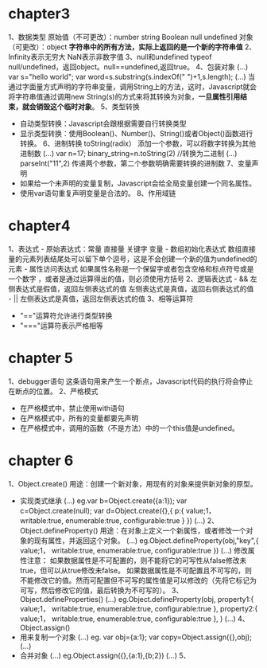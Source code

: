# chapter3
1、数据类型
   原始值（不可更改）：number string Boolean null  undefined  对象（可更改）：object
   **字符串中的所有方法，实际上返回的是一个新的字符串值**
2、Infinity表示无穷大
   NaN表示非数字值
3、null和undefined
   typeof null/undefined，返回object。null==undefined,返回true。
4、包装对象
  (...)
  var s="hello world";
  var word=s.substring(s.indexOf(" ")+1,s.length);
  (...)
  当通过字面量方式声明的字符串变量，调用String上的方法，这时，Javascript就会将字符串值通过调用new String(s)的方式来将其转换为对象，**一旦属性引用结束，就会销毁这个临时对象**。
5、类型转换
   - 自动类型转换：Javascript会跟根据需要自行转换类型
   - 显示类型转换：使用Boolean()、Number()、String()或者Object()函数进行转换。
6、进制转换
   toString(radix） 添加一个参数，可以将数字转换为其他进制数
   (...)
       var n=17;
       binary_string=n.toString(2)   //转换为二进制
   (...)
   parseInt("11",2)  传递两个参数，第二个参数明确需要转换的进制数
7、变量声明
   - 如果给一个未声明的变量复制，Javascript会给全局变量创建一个同名属性。
   - 使用var语句重复声明变量是合法的。
8、作用域链
# chapter4
1、表达式
    - 原始表达式：常量 直接量  关键字 变量
    - 数组初始化表达式
      数组直接量的元素列表结尾处可以留下单个逗号，这是不会创建一个新的值为undefined的元素
    - 属性访问表达式
      如果属性名称是一个保留字或者包含空格和标点符号或是一个数字 ，或者是通过运算得出的值，则必须使用方括号
2、逻辑表达式
    - &&  左侧表达式是假值，返回左侧表达式的值
          左侧表达式是真值，返回右侧表达式的值
    - ||  左侧表达式是真值，返回左侧表达式的值
3、相等运算符
   - "=="运算符允许进行类型转换
   - "==="运算符表示严格相等
# chapter 5
1、debugger语句
   这条语句用来产生一个断点，Javascript代码的执行将会停止在断点的位置。
2、严格模式
   - 在严格模式中，禁止使用with语句
   - 在严格模式中，所有的变量都要先声明
   - 在严格模式中，调用的函数（不是方法）中的一个this值是undefined。
# chapter 6
1、Object.create()
   用途：创建一个新对象，用现有的对象来提供新对象的原型。
   - 实现类式继承
   (...)
   eg.var b=Object.create({a:1});
      var c=Object.create(null);
      var d=Object.create({},{
        p:{
          value;1，
          writable:true,
          enumerable:true,
          configurable:true
        }
      })
   (...)
2、Object.defineProperty()
   用途：在对象上定义一个新属性，或者修改一个对象的现有属性，并返回这个对象。
  (...)
  eg.Object.defineProperty(obj,"key",{
         value;1，
         writable:true,
         enumerable:true,
         configurable:true
     })
  (...)
  修改属性注意：
  如果数据属性是不可配置的，则不能将它的可写性从false修改未true，但可以从true修改未false。
  如果数据属性是不可配置且不可写的，则不能修改它的值。然而可配置但不可写的属性值是可以修改的（先将它标记为可写，然后修改它的值，最后转换为不可写的）。
3、Object.defineProperties()
    (...)
     eg.Object.defineProperty(obj,
         property1:{
            value;1，
            writable:true,
            enumerable:true,
            configurable:true
         },
          property2:{
             value;1，
             writable:true,
             enumerable:true,
             configurable:true
         },
        )
     (...)
4、Object.assign()
   - 用来复制一个对象
   (...)
   eg. var obj={a:1};
   var copy=Object.assign({},obj);
   (...)
   - 合并对象
   (...)
   eg.Object.assign({},{a:1},{b;2})
   (...)
5、